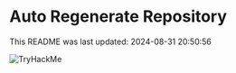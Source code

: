 # Auto Regenerate Repository

This README was last updated: 2024-08-31 20:50:56

 ![TryHackMe](https://tryhackme.com/badge/533634)